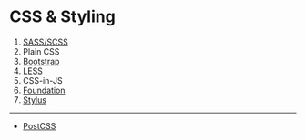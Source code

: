 # CSS & Styling

1. [SASS/SCSS](http://sass-lang.com/)
2. Plain CSS
3. [Bootstrap](http://getbootstrap.com/)
4. [LESS](http://lesscss.org/)
5. CSS-in-JS
6. [Foundation](https://foundation.zurb.com/)
7. [Stylus](http://stylus-lang.com/)

---

* [PostCSS](http://postcss.org/)
